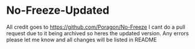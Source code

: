 # No-Freeze-Updated
All credit goes to https://github.com/Poragon/No-Freeze I cant do a pull request due to it being archived so heres the updated version. Any errors please let me know and all changes will be listed in README
